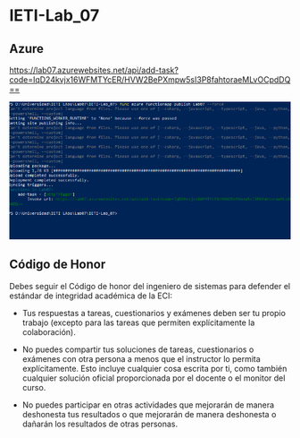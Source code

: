 # IETI-Lab_07

## Azure ##

https://lab07.azurewebsites.net/api/add-task?code=IqD24kvjx16WFMTYcER/HVW2BePXmpw5sI3P8fahtoraeMLvOCpdDQ==

![](img/azure.PNG)


## Código de Honor ##

Debes seguir el Código de honor del ingeniero de sistemas para defender el estándar de integridad académica de la ECI:

- Tus respuestas a tareas, cuestionarios y exámenes deben ser tu propio trabajo (excepto para las tareas que permiten explícitamente la colaboración).

- No puedes compartir tus soluciones de tareas, cuestionarios o exámenes con otra persona a menos que el instructor lo permita explícitamente. Esto incluye cualquier cosa escrita por ti, como también cualquier solución oficial proporcionada por el docente o el monitor del curso.

- No puedes participar en otras actividades que mejorarán de manera deshonesta tus resultados o que mejorarán de manera deshonesta o dañarán los resultados de otras personas.
